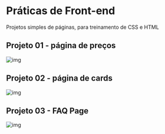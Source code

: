 # Práticas de Front-end
Projetos simples de páginas, para treinamento de CSS e HTML

## Projeto 01 - página de preços
![img](https://i.ibb.co/WFT68pj/pag-precos.png)

## Projeto 02 - página de cards
![img](https://i.ibb.co/7KHFMd8/cards.png)

## Projeto 03 - FAQ Page
![img](https://ibb.co/QXyCV9q)
